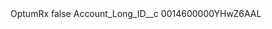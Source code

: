 <?xml version="1.0" encoding="UTF-8"?>
<CustomMetadata xmlns="http://soap.sforce.com/2006/04/metadata" xmlns:xsi="http://www.w3.org/2001/XMLSchema-instance" xmlns:xsd="http://www.w3.org/2001/XMLSchema">
    <label>OptumRx</label>
    <protected>false</protected>
    <values>
        <field>Account_Long_ID__c</field>
        <value xsi:type="xsd:string">0014600000YHwZ6AAL</value>
    </values>
</CustomMetadata>
